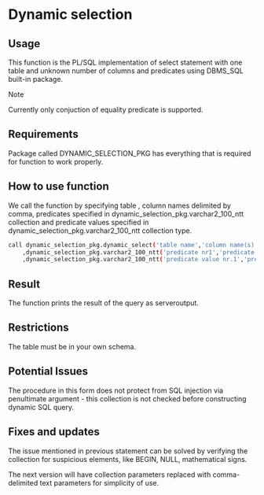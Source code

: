 # Dynamic selection
## Usage
This function is the PL/SQL implementation of select statement with one table and unknown number of columns and predicates using DBMS_SQL built-in package.  
>[!NOTE]
>Currently only conjuction of equality predicate is supported.

## Requirements
Package called DYNAMIC_SELECTION_PKG has everything that is required for function to work properly.

## How to use function
We call the function by specifying table , column names delimited by comma, predicates specified in dynamic_selection_pkg.varchar2_100_ntt collection and predicate values specified in dynamic_selection_pkg.varchar2_100_ntt collection type.
```bash
call dynamic_selection_pkg.dynamic_select('table name','column name(s)'
    ,dynamic_selection_pkg.varchar2_100_ntt('predicate nr1','predicate nr2',...,'predicate nr n')
    ,dynamic_selection_pkg.varchar2_100_ntt('predicate value nr.1','predicate value nr.2',...,predicate value nr.n))
```

## Result
The function prints the result of the query as serveroutput.

## Restrictions
The table must be in your own schema.

## Potential Issues
The procedure in this form does not protect from SQL injection via penultimate argument - this collection is not checked before constructing dynamic SQL query.

## Fixes and updates
The issue mentioned in previous statement can be solved by verifying the collection for suspicious elements, like BEGIN, NULL, mathematical signs.

The next version will have collection parameters replaced with comma-delimited text parameters for simplicity of use.
